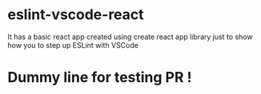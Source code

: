 # eslint-vscode-react
It has a basic react app created using create react app library just to show how you to step up ESLint with VSCode

# Dummy line for testing PR !